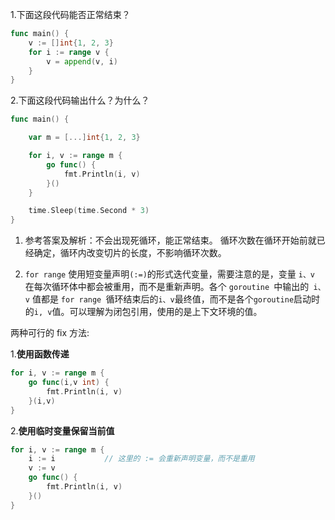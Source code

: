 1.下面这段代码能否正常结束？

```go
func main() {
    v := []int{1, 2, 3}
    for i := range v {
        v = append(v, i)
    }
}
```

2.下面这段代码输出什么？为什么？

```go
func main() {

    var m = [...]int{1, 2, 3}

    for i, v := range m {
        go func() {
            fmt.Println(i, v)
        }()
    }

    time.Sleep(time.Second * 3)
}
```

1. 参考答案及解析：不会出现死循环，能正常结束。
   循环次数在循环开始前就已经确定，循环内改变切片的长度，不影响循环次数。

2. `for range` 使用短变量声明`(:=)`的形式迭代变量，需要注意的是，变量 `i、v` 在每次循环体中都会被重用，而不是重新声明。各个 `goroutine `中输出的` i、v` 值都是 `for range `循环结束后的` i、v `最终值，而不是各个`goroutine`启动时的`i, v`值。可以理解为闭包引用，使用的是上下文环境的值。

两种可行的 fix 方法:

1.**使用函数传递**

```go
for i, v := range m {
    go func(i,v int) {
        fmt.Println(i, v)
    }(i,v)
}
```

2.**使用临时变量保留当前值**

```go
for i, v := range m {
    i := i           // 这里的 := 会重新声明变量，而不是重用
    v := v
    go func() {
        fmt.Println(i, v)
    }()
}
```


